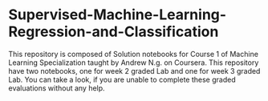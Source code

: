 # Supervised-Machine-Learning-Regression-and-Classification
This repository is composed of Solution notebooks for Course 1 of Machine Learning Specialization taught by Andrew N.g. on Coursera.
This repository have two notebooks, one for week 2 graded Lab and one for week 3 graded Lab. You can take a look, if you are unable to complete these graded evaluations without any help.
